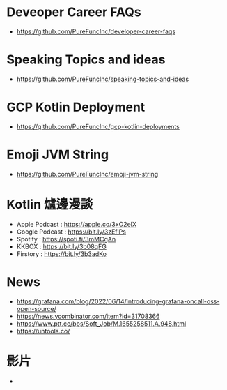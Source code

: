 # Deveoper Career FAQs
* https://github.com/PureFuncInc/developer-career-faqs

# Speaking Topics and ideas
* https://github.com/PureFuncInc/speaking-topics-and-ideas 

# GCP Kotlin Deployment
* https://github.com/PureFuncInc/gcp-kotlin-deployments

# Emoji JVM String
* https://github.com/PureFuncInc/emoji-jvm-string

# Kotlin 爐邊漫談
* Apple Podcast : https://apple.co/3xO2eIX
* Google Podcast : https://bit.ly/3zEflPs
* Spotify : https://spoti.fi/3mMCgAn
* KKBOX : https://bit.ly/3b08qFG
* Firstory : https://bit.ly/3b3adKo

# News
* https://grafana.com/blog/2022/06/14/introducing-grafana-oncall-oss-open-source/
* https://news.ycombinator.com/item?id=31708366
* https://www.ptt.cc/bbs/Soft_Job/M.1655258511.A.948.html
* https://untools.co/

# 影片
* 
